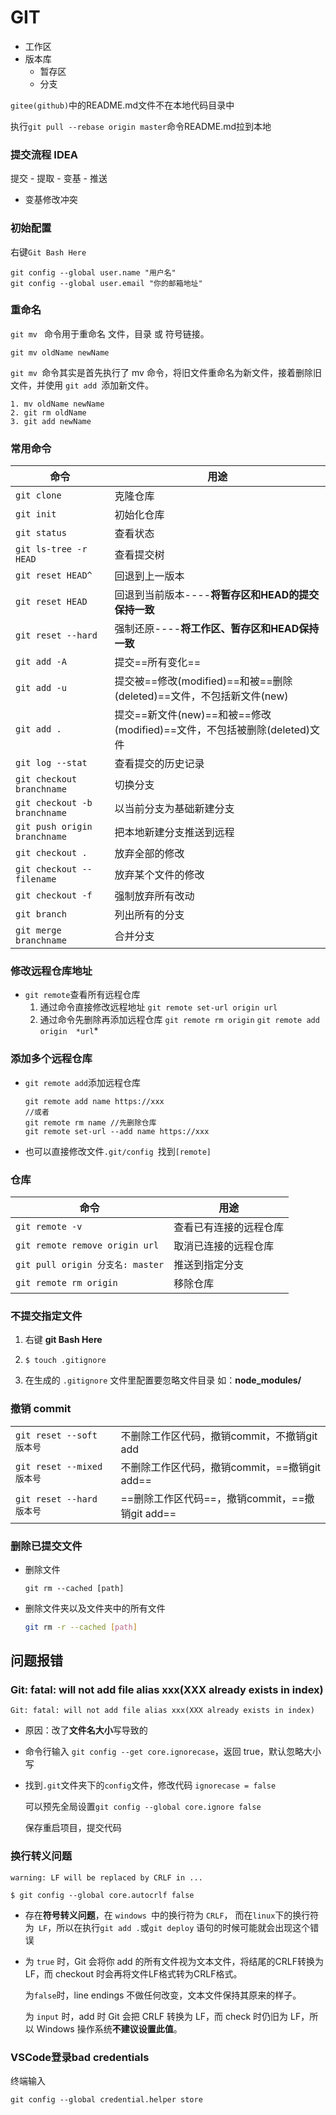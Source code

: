 # GIT

* 工作区
* 版本库
  * 暂存区
  * 分支

`gitee(github)`中的README.md文件不在本地代码目录中 

执行`git pull --rebase origin master`命令README.md拉到本地

### 提交流程 IDEA

提交 - 提取 - 变基 - 推送

* 变基修改冲突

### 初始配置

右键`Git Bash Here`

```shell
git config --global user.name "用户名"
git config --global user.email "你的邮箱地址"
```

### 重命名

`git mv ` 命令用于重命名 文件，目录 或 符号链接。

```shell
git mv oldName newName
```

`git mv `命令其实是首先执行了 mv 命令，将旧文件重命名为新文件，接着删除旧文件，并使用 `git add `添加新文件。

```shell
1. mv oldName newName
2. git rm oldName
3. git add newName
```



### 常用命令

| 命令                         | 用途                                                         |
| ---------------------------- | ------------------------------------------------------------ |
| `git clone`                  | 克隆仓库                                                     |
| `git init `                  | 初始化仓库                                                   |
| `git status`                 | 查看状态                                                     |
| `git ls-tree -r HEAD`        | 查看提交树                                                   |
| `git reset HEAD^`            | 回退到上一版本                                               |
| `git reset HEAD`             | 回退到当前版本----**将暂存区和HEAD的提交保持一致**           |
| `git reset --hard`           | 强制还原----**将工作区、暂存区和HEAD保持一致**               |
| ` git add -A `               | 提交==所有变化==                                             |
| `git add -u`                 | 提交被==修改(modified)==和被==删除(deleted)==文件，不包括新文件(new) |
| `git add .`                  | 提交==新文件(new)==和被==修改(modified)==文件，不包括被删除(deleted)文件 |
| `git log --stat`             | 查看提交的历史记录                                           |
| `git checkout branchname`    | 切换分支                                                     |
| `git checkout -b branchname` | 以当前分支为基础新建分支                                     |
| `git push origin branchname` | 把本地新建分支推送到远程                                     |
| `git checkout .`             | 放弃全部的修改                                               |
| `git checkout -- filename`   | 放弃某个文件的修改                                           |
| `git checkout -f`            | 强制放弃所有改动                                             |
| `git branch`                 | 列出所有的分支                                               |
| `git merge branchname`       | 合并分支                                                     |



### 修改远程仓库地址

* `git remote`查看所有远程仓库
  1. 通过命令直接修改远程地址
     `git remote set-url origin url`
  2. 通过命令先删除再添加远程仓库
     `git remote rm origin`
     `git remote add origin  *url`*

### 添加多个远程仓库

* `git remote add`添加远程仓库

  ```shell
  git remote add name https://xxx
  //或者
  git remote rm name //先删除仓库
  git remote set-url --add name https://xxx
  ```

* 也可以直接修改文件`.git/config `找到`[remote]` 

### **仓库**

| 命令                             | 用途                   |
| -------------------------------- | ---------------------- |
| `git remote -v   `               | 查看已有连接的远程仓库 |
| `git remote remove origin url`   | 取消已连接的远程仓库   |
| `git pull origin 分支名: master` | 推送到指定分支         |
| `git remote rm origin`           | 移除仓库               |



### 不提交指定文件

1. 右键 **git Bash Here**

2. ```shell
   $ touch .gitignore
   ```

3. 在生成的 `.gitignore` 文件里配置要忽略文件目录 如：**node_modules/**

### 撤销 commit

|                            |                                                 |
| -------------------------- | ----------------------------------------------- |
| `git reset --soft 版本号`  | 不删除工作区代码，撤销commit，不撤销git add     |
| `git reset --mixed 版本号` | 不删除工作区代码，撤销commit，==撤销git add==   |
| `git reset --hard 版本号`  | ==删除工作区代码==，撤销commit，==撤销git add== |

### 删除已提交文件

* 删除文件

  ```shell
  git rm --cached [path]
  ```

  

* 删除文件夹以及文件夹中的所有文件

  ```bash
  git rm -r --cached [path]
  ```

  

## 问题报错

### Git: fatal: will not add file alias xxx(XXX already exists in index)

```shell
Git: fatal: will not add file alias xxx(XXX already exists in index)
```

* 原因：改了**文件名大小**写导致的

* 命令行输入 `git config --get core.ignorecase`，返回 true，默认忽略大小写

* 找到` .git `文件夹下的` config `文件，修改代码 `ignorecase = false`

  可以预先全局设置`git config --global core.ignore false`

  保存重启项目，提交代码

### 换行转义问题

```shell
warning: LF will be replaced by CRLF in ...

$ git config --global core.autocrlf false
```

* 存在**符号转义问题**，在 `windows `中的换行符为 `CRLF`， 而在` linux `下的换行符为` LF`，所以在执行` git add . `或`git deploy` 语句的时候可能就会出现这个错误

* 为 `true` 时，Git 会将你 add 的所有文件视为文本文件，将结尾的CRLF转换为LF，而 checkout 时会再将文件LF格式转为CRLF格式。

  为`false`时，line endings 不做任何改变，文本文件保持其原来的样子。

  为 `input` 时，add 时 Git 会把 CRLF 转换为 LF，而 check 时仍旧为 LF，所以 Windows 操作系统**不建议设置此值**。

### VSCode登录bad credentials

终端输入

```
git config --global credential.helper store
```

